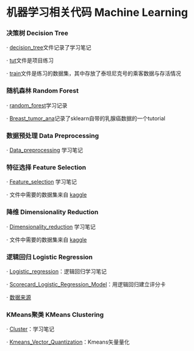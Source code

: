 # 机器学习相关代码 Machine Learning

### 决策树 Decision Tree

$\cdot$ [decision_tree](Decision_tree/decision_tree.ipynb)文件记录了学习笔记

$\cdot$ [tut](Decision_tree/tut.ipynb)文件是项目练习

$\cdot$ [train](Decision_tree/train.csv)文件是练习的数据集，其中存放了泰坦尼克号的乘客数据与存活情况 

### 随机森林 Random Forest

$\cdot$ [random_forest](Random_forest/random_forest.ipynb)学习记录

$\cdot$ [Breast_tumor_ana](Random_forest/Breast_tumor_ana.ipynb)记录了sklearn自带的乳腺癌数据的一个tutorial

### 数据预处理 Data Preprocessing

$\cdot$ [Data_preprocessing](Data_preprocessing/Data_preprocessing.ipynb) 学习笔记

### 特征选择 Feature Selection

$\cdot$ [Feature_selection](Feature_selection/Feature_selection.ipynb) 学习笔记

$\cdot$  文件中需要的数据集来自 [kaggle](https://www.kaggle.com/competitions/digit-recognizer/data)

### 降维 Dimensionality Reduction

$\cdot$ [Dimensionality_reduction](Dimensionality_reduction/Dimensionality_reduction.ipynb) 学习笔记

$\cdot$ 文件中需要的数据集来自 [kaggle](https://www.kaggle.com/competitions/digit-recognizer/data)

### 逻辑回归 Logistic Regression

$\cdot$ [Logistic_regression](Logistic_regression/Logistic_regression.ipynb)：逻辑回归学习笔记

$\cdot$ [Scorecard_Logistic_Regression_Model](Logistic_regression/Scorecard_Logistic_Regression_Model.ipynb)：用逻辑回归建立评分卡

$\cdot$ [数据来源](https://www.kaggle.com/competitions/GiveMeSomeCredit/data)

### KMeans聚类 KMeans Clustering

$\cdot$ [Cluster](KMeans_clustering/Cluster.ipynb)：学习笔记

$\cdot$ [Kmeans_Vector_Quantization](KMeans_clustering/Kmeans_Vector_Quantization.ipynb)：Kmeans矢量量化



